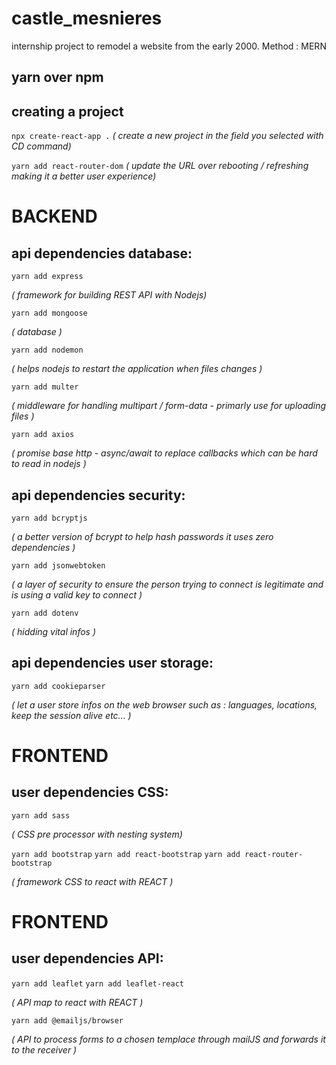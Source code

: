# castle_mesnieres
internship project to remodel a website from the early 2000. Method : MERN

## yarn over npm 

## creating a project

```npx create-react-app .```
*( create a new project in the field you selected with CD command)*


```yarn add react-router-dom```
*( update the URL over rebooting / refreshing making it a better user experience)*


# BACKEND
## api dependencies database:

```yarn add express```

*( framework for building REST API with Nodejs)*


```yarn add mongoose``` 

*( database )*


```yarn add nodemon``` 

*( helps nodejs to restart the application when files changes )*


```yarn add multer``` 

*( middleware for handling multipart / form-data - primarly use for uploading files )*


```yarn add axios``` 

*( promise base http - async/await to replace callbacks which can be hard to read in nodejs )*


## api dependencies security:


```yarn add bcryptjs```

*( a better version of bcrypt to help hash passwords it uses zero dependencies )*


```yarn add jsonwebtoken```

*( a layer of security to ensure the person trying to connect is legitimate and is using a valid key to connect )*


```yarn add dotenv```

*( hidding vital infos )*


## api dependencies user storage:


```yarn add cookieparser```

*( let a user store infos on the web browser such as : languages, locations, keep the session alive etc... )*


# FRONTEND
## user dependencies CSS:


```yarn add sass```

*( CSS pre processor with nesting system)*


```yarn add bootstrap```
```yarn add react-bootstrap```
```yarn add react-router-bootstrap```

*( framework CSS to react with REACT )*


# FRONTEND
## user dependencies API:


```yarn add leaflet```
```yarn add leaflet-react```

*( API map to react with REACT )*


```yarn add @emailjs/browser```

*( API to process forms to a chosen templace through mailJS and forwards it to the receiver )*
